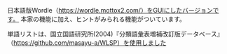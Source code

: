 日本語版Wordle（https://wordle.mottox2.com/）をGUIにしたバージョンです。
本家の機能に加え、ヒントがみられる機能がついています。

単語リストは、国立国語研究所(2004)『分類語彙表増補改訂版データベース』（https://github.com/masayu-a/WLSP）を使用しました
